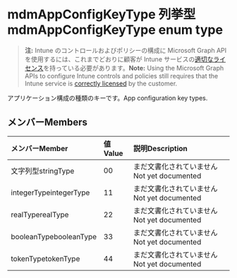 # <a name="mdmappconfigkeytype-enum-type"></a><span data-ttu-id="5c372-101">mdmAppConfigKeyType 列挙型</span><span class="sxs-lookup"><span data-stu-id="5c372-101">mdmAppConfigKeyType enum type</span></span>

> <span data-ttu-id="5c372-102">**注:** Intune のコントロールおよびポリシーの構成に Microsoft Graph API を使用するには、これまでどおりに顧客が Intune サービスの[適切なライセンス](https://go.microsoft.com/fwlink/?linkid=839381)を持っている必要があります。</span><span class="sxs-lookup"><span data-stu-id="5c372-102">**Note:** Using the Microsoft Graph APIs to configure Intune controls and policies still requires that the Intune service is [correctly licensed](https://go.microsoft.com/fwlink/?linkid=839381) by the customer.</span></span>

<span data-ttu-id="5c372-103">アプリケーション構成の種類のキーです。</span><span class="sxs-lookup"><span data-stu-id="5c372-103">App configuration key types.</span></span>
## <a name="members"></a><span data-ttu-id="5c372-104">メンバー</span><span class="sxs-lookup"><span data-stu-id="5c372-104">Members</span></span>
|<span data-ttu-id="5c372-105">メンバー</span><span class="sxs-lookup"><span data-stu-id="5c372-105">Member</span></span>|<span data-ttu-id="5c372-106">値</span><span class="sxs-lookup"><span data-stu-id="5c372-106">Value</span></span>|<span data-ttu-id="5c372-107">説明</span><span class="sxs-lookup"><span data-stu-id="5c372-107">Description</span></span>|
|:---|:---|:---|
|<span data-ttu-id="5c372-108">文字列型</span><span class="sxs-lookup"><span data-stu-id="5c372-108">stringType</span></span>|<span data-ttu-id="5c372-109">0</span><span class="sxs-lookup"><span data-stu-id="5c372-109">0</span></span>|<span data-ttu-id="5c372-110">まだ文書化されていません</span><span class="sxs-lookup"><span data-stu-id="5c372-110">Not yet documented</span></span>|
|<span data-ttu-id="5c372-111">integerType</span><span class="sxs-lookup"><span data-stu-id="5c372-111">integerType</span></span>|<span data-ttu-id="5c372-112">1</span><span class="sxs-lookup"><span data-stu-id="5c372-112">1</span></span>|<span data-ttu-id="5c372-113">まだ文書化されていません</span><span class="sxs-lookup"><span data-stu-id="5c372-113">Not yet documented</span></span>|
|<span data-ttu-id="5c372-114">realType</span><span class="sxs-lookup"><span data-stu-id="5c372-114">realType</span></span>|<span data-ttu-id="5c372-115">2</span><span class="sxs-lookup"><span data-stu-id="5c372-115">2</span></span>|<span data-ttu-id="5c372-116">まだ文書化されていません</span><span class="sxs-lookup"><span data-stu-id="5c372-116">Not yet documented</span></span>|
|<span data-ttu-id="5c372-117">booleanType</span><span class="sxs-lookup"><span data-stu-id="5c372-117">booleanType</span></span>|<span data-ttu-id="5c372-118">3</span><span class="sxs-lookup"><span data-stu-id="5c372-118">3</span></span>|<span data-ttu-id="5c372-119">まだ文書化されていません</span><span class="sxs-lookup"><span data-stu-id="5c372-119">Not yet documented</span></span>|
|<span data-ttu-id="5c372-120">tokenType</span><span class="sxs-lookup"><span data-stu-id="5c372-120">tokenType</span></span>|<span data-ttu-id="5c372-121">4</span><span class="sxs-lookup"><span data-stu-id="5c372-121">4</span></span>|<span data-ttu-id="5c372-122">まだ文書化されていません</span><span class="sxs-lookup"><span data-stu-id="5c372-122">Not yet documented</span></span>|



